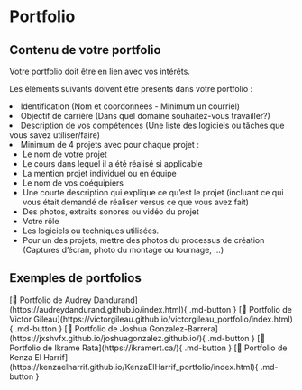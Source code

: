 # Portfolio


<h2>Contenu de votre portfolio</h2>
Votre portfolio doit être en lien avec vos intérêts. 

Les éléments suivants doivent être présents dans votre portfolio :
<li>Identification (Nom et coordonnées - Minimum un courriel)</li>
<li>Objectif de carrière (Dans quel domaine souhaitez-vous travailler?)</li>
<li>Description de vos compétences (Une liste des logiciels ou tâches que vous savez utiliser/faire)</li>
<li>Minimum de 4 projets avec pour chaque projet :<ul><li>Le nom de votre projet</li><li>Le cours dans lequel il a été réalisé si applicable</li><li>La mention projet individuel ou en équipe</li><li>Le nom de vos coéquipiers</li><li>Une courte description qui explique ce qu’est le projet (incluant ce qui vous était demandé de réaliser versus ce que vous avez fait)</li><li>Des photos, extraits sonores ou vidéo du projet</li><li>Votre rôle</li><li>Les logiciels ou techniques utilisées.</li><li>Pour un des projets, mettre des photos du processus de création (Captures d’écran, photo du montage ou tournage, …)</li></ul></li>


<h2>Exemples de portfolios</h2>
[💼 Portfolio de Audrey Dandurand](https://audreydandurand.github.io/index.html){ .md-button }
[💼 Portfolio de Victor Gileau](https://victorgileau.github.io/victorgileau_portfolio/index.html){ .md-button }    
[💼 Portfolio de Joshua Gonzalez-Barrera](https://jxshvfx.github.io/joshuagonzalez.github.io/){ .md-button } 
[💼 Portfolio de Ikrame Rata](https://ikramert.ca/){ .md-button } 
[💼 Portfolio de Kenza El Harrif](https://kenzaelharrif.github.io/KenzaElHarrif_portfolio/index.html){ .md-button } 
